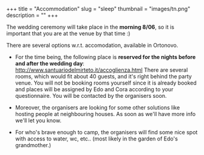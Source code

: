 +++
title = "Accommodation"
slug = "sleep"
thumbnail = "images/tn.png"
description = ""
+++

The wedding ceremony will take place in the **morning 8/06**, so it is important that you are at the venue by that time :)

There are several options w.r.t. accomodation, available in Ortonovo.

* For the time being, the following place is **reserved for the nights before and after the wedding day**: http://www.santuariodelmirteto.it/accoglienza.html There are several rooms, which would fit about 40 guests, and it's right behind the party venue. 
You will not be booking rooms yourself since it is already booked and places will be assigned by Edo and Cora according to your questionnaire. You will be contacted by the organisers soon.

* Moreover, the organisers are looking for some other solutions like hosting people at neighbouring houses. As soon as we'll have more info we'll let you know.

* For who's brave enough to camp, the organisers will find some nice spot with access to water, wc, etc.. (most likely in the garden of Edo's grandmother.) 
